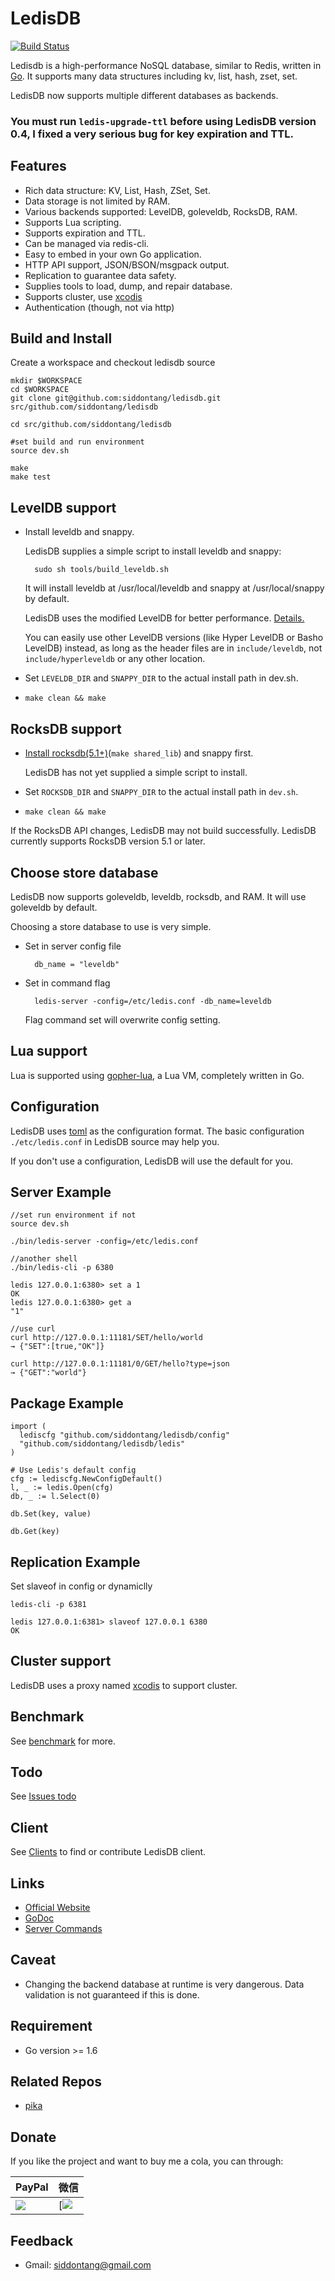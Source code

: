 # LedisDB 

[![Build Status](https://travis-ci.org/siddontang/ledisdb.svg?branch=develop)](https://travis-ci.org/siddontang/ledisdb)

Ledisdb is a high-performance NoSQL database, similar to Redis, written in [Go](http://golang.org/). It supports many data structures including kv, list, hash, zset, set.

LedisDB now supports multiple different databases as backends.

### **You must run `ledis-upgrade-ttl` before using LedisDB version 0.4, I fixed a very serious bug for key expiration and TTL.**


## Features

+ Rich data structure: KV, List, Hash, ZSet, Set.
+ Data storage is not limited by RAM.
+ Various backends supported: LevelDB, goleveldb, RocksDB, RAM.
+ Supports Lua scripting.
+ Supports expiration and TTL.
+ Can be managed via redis-cli.
+ Easy to embed in your own Go application. 
+ HTTP API support, JSON/BSON/msgpack output.
+ Replication to guarantee data safety.
+ Supplies tools to load, dump, and repair database. 
+ Supports cluster, use [xcodis](https://github.com/siddontang/xcodis)
+ Authentication (though, not via http)

## Build and Install

Create a workspace and checkout ledisdb source

    mkdir $WORKSPACE
    cd $WORKSPACE
    git clone git@github.com:siddontang/ledisdb.git src/github.com/siddontang/ledisdb

    cd src/github.com/siddontang/ledisdb

    #set build and run environment 
    source dev.sh

    make
    make test

## LevelDB support

+ Install leveldb and snappy.

    LedisDB supplies a simple script to install leveldb and snappy: 

        sudo sh tools/build_leveldb.sh

    It will install leveldb at /usr/local/leveldb and snappy at /usr/local/snappy by default.

    LedisDB uses the modified LevelDB for better performance. [Details.](https://github.com/siddontang/ledisdb/wiki/leveldb-source-modification)

    You can easily use other LevelDB versions (like Hyper LevelDB or Basho LevelDB) instead, as long as the header files are in `include/leveldb`, not `include/hyperleveldb` or any other location.

+ Set `LEVELDB_DIR` and `SNAPPY_DIR` to the actual install path in dev.sh.
+ `make clean && make` 

## RocksDB support 

+ [Install rocksdb(5.1+)](https://github.com/facebook/rocksdb/blob/master/INSTALL.md)(`make shared_lib`) and snappy first.

    LedisDB has not yet supplied a simple script to install.

+ Set `ROCKSDB_DIR` and `SNAPPY_DIR` to the actual install path in `dev.sh`.
+ `make clean && make` 


If the RocksDB API changes, LedisDB may not build successfully. LedisDB currently supports RocksDB version 5.1 or later.
    

## Choose store database

LedisDB now supports goleveldb, leveldb, rocksdb, and RAM. It will use goleveldb by default. 

Choosing a store database to use is very simple.

+ Set in server config file

        db_name = "leveldb"

+ Set in command flag

        ledis-server -config=/etc/ledis.conf -db_name=leveldb

    Flag command set will overwrite config setting.

## Lua support

Lua is supported using [gopher-lua](https://github.com/yuin/gopher-lua), a Lua VM, completely written in Go.

## Configuration

LedisDB uses [toml](https://github.com/toml-lang/toml) as the configuration format. The basic configuration ```./etc/ledis.conf``` in LedisDB source may help you.

If you don't use a configuration, LedisDB will use the default for you.

## Server Example
    
    //set run environment if not
    source dev.sh

    ./bin/ledis-server -config=/etc/ledis.conf

    //another shell
    ./bin/ledis-cli -p 6380
    
    ledis 127.0.0.1:6380> set a 1
    OK
    ledis 127.0.0.1:6380> get a
    "1"

    //use curl
    curl http://127.0.0.1:11181/SET/hello/world
    → {"SET":[true,"OK"]}

    curl http://127.0.0.1:11181/0/GET/hello?type=json
    → {"GET":"world"}


## Package Example
    
    import (
      lediscfg "github.com/siddontang/ledisdb/config"
      "github.com/siddontang/ledisdb/ledis"
    )

    # Use Ledis's default config
    cfg := lediscfg.NewConfigDefault()
    l, _ := ledis.Open(cfg)
    db, _ := l.Select(0)

    db.Set(key, value)

    db.Get(key)


## Replication Example

Set slaveof in config or dynamiclly

    ledis-cli -p 6381 

    ledis 127.0.0.1:6381> slaveof 127.0.0.1 6380
    OK

## Cluster support

LedisDB uses a proxy named [xcodis](https://github.com/siddontang/xcodis) to support cluster.

## Benchmark

See [benchmark](https://github.com/siddontang/ledisdb/wiki/Benchmark) for more.

## Todo

See [Issues todo](https://github.com/siddontang/ledisdb/issues?labels=todo&page=1&state=open)

## Client

See [Clients](https://github.com/siddontang/ledisdb/wiki/Clients) to find or contribute LedisDB client.

## Links

+ [Official Website](http://ledisdb.com)
+ [GoDoc](https://godoc.org/github.com/siddontang/ledisdb)
+ [Server Commands](https://github.com/siddontang/ledisdb/wiki/Commands)

## Caveat

+ Changing the backend database at runtime is very dangerous. Data validation is not guaranteed if this is done.

## Requirement

+ Go version >= 1.6

## Related Repos

+ [pika](https://github.com/Qihoo360/pika)


## Donate

If you like the project and want to buy me a cola, you can through: 

|PayPal|微信|
|------|---|
|[![](https://www.paypalobjects.com/webstatic/paypalme/images/pp_logo_small.png)](https://paypal.me/siddontang)|[![](https://github.com/siddontang/blog/blob/master/donate/weixin.png)|

## Feedback

+ Gmail: siddontang@gmail.com

